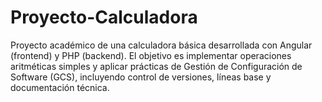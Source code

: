 # Proyecto-Calculadora
Proyecto académico de una calculadora básica desarrollada con Angular (frontend) y PHP (backend). El objetivo es implementar operaciones aritméticas simples y aplicar prácticas de Gestión de Configuración de Software (GCS), incluyendo control de versiones, líneas base y documentación técnica.
